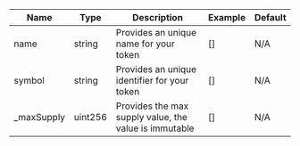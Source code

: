 |Name|Type|Description|Example|Default|
|--- |---|---|---|---|
|name|string|Provides an unique name for your token|[]|N/A|
|symbol|string|Provides an unique identifier for your token|[]|N/A|
|_maxSupply|uint256|Provides the max supply value, the value is immutable|[]|N/A|

